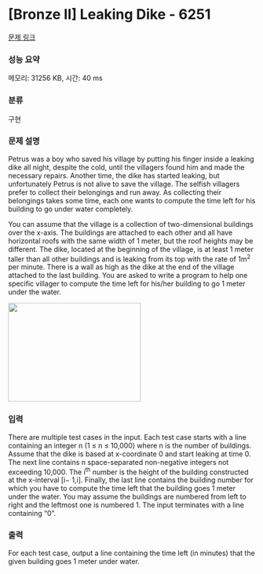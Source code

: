 # [Bronze II] Leaking Dike - 6251 

[문제 링크](https://www.acmicpc.net/problem/6251) 

### 성능 요약

메모리: 31256 KB, 시간: 40 ms

### 분류

구현

### 문제 설명

<p>Petrus was a boy who saved his village by putting his finger inside a leaking dike all night, despite the cold, until the villagers found him and made the necessary repairs. Another time, the dike has started leaking, but unfortunately Petrus is not alive to save the village. The selfish villagers prefer to collect their belongings and run away. As collecting their belongings takes some time, each one wants to compute the time left for his building to go under water completely.</p>

<p>You can assume that the village is a collection of two-dimensional buildings over the x-axis. The buildings are attached to each other and all have horizontal roofs with the same width of 1 meter, but the roof heights may be different. The dike, located at the beginning of the village, is at least 1 meter taller than all other buildings and is leaking from its top with the rate of 1m<sup>2</sup> per minute. There is a wall as high as the dike at the end of the village attached to the last building. You are asked to write a program to help one specific villager to compute the time left for his/her building to go 1 meter under the water.</p>

<p><img alt="" src="" style="height:201px; width:270px"></p>

### 입력 

 <p>There are multiple test cases in the input. Each test case starts with a line containing an integer n (1 ≤ n ≤ 10,000) where n is the number of buildings. Assume that the dike is based at x-coordinate 0 and start leaking at time 0. The next line contains n space-separated non-negative integers not exceeding 10,000. The i<sup>th</sup> number is the height of the building constructed at the x-interval [i− 1,i]. Finally, the last line contains the building number for which you have to compute the time left that the building goes 1 meter under the water. You may assume the buildings are numbered from left to right and the leftmost one is numbered 1. The input terminates with a line containing “0”.</p>

### 출력 

 <p>For each test case, output a line containing the time left (in minutes) that the given building goes 1 meter under water.</p>

